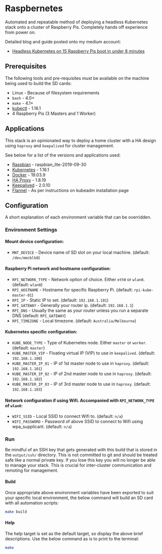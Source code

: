 # Raspbernetes

Automated and repeatable method of deploying a headless Kubernetes stack
onto a cluster of Raspberry Pis. Completely hands off experience from
power on.

Detailed blog and guide posted onto my medium account:
- [Headless Kubernetes on 15 Raspberry Pis boot in under 8 minutes](https://medium.com/@lucas.teligioridis/headless-kubernetes-on-15-raspberry-pis-boot-in-under-8-minutes-808402ea2348)

## Prerequisites

The following tools and pre-requisites must be available on the machine being
used to build the SD cards:

- Linux - Because of filesystem requirements
- `bash` - 4.0+
- `make` - 4.1+
- [kubectl](https://kubernetes.io/docs/tasks/tools/install-kubectl/) - 1.16.1
- 4 Raspberry Pis (3 Masters and 1 Worker)

## Applications

This stack is an opinionated way to deploy a home cluster with a HA design
using `haproxy` and `keepalived` for cluster management.

See below for a list of the versions and applications used:

- [Raspbian](https://downloads.raspberrypi.org/raspbian_lite/images/) - raspbian_lite-2019-09-30
- [Kubernetes](https://kubernetes.io/) - 1.16.1
- [Docker](https://www.docker.com/) - 19.03.9
- [HA Proxy](http://www.haproxy.org/) - 1.8.19
- [Keepalived](https://www.keepalived.org/) - 2.0.10
- [Flannel](https://raw.githubusercontent.com/coreos/flannel/2140ac876ef134e0ed5af15c65e414cf26827915/Documentation/kube-flannel.yml) - As per instructions on kubeadm installation page

## Configuration

A short explanation of each environment variable that can be overridden.

### Environment Settings

#### Mount device configuration:

- `MNT_DEVICE` - Device name of SD slot on your local machine. (default: `/dev/mmcblk0`)

#### Raspberry Pi network and hostname configuration:

- `RPI_NETWORK_TYPE` - Network option of choice. Either `eth0` or `wlan0`. (default: `wlan0`)
- `RPI_HOSTNAME` - Hostname for specific Raspberry Pi. (default: `rpi-kube-master-01`)
- `RPI_IP` - Static IP to set. (default: `192.168.1.101`)
- `RPI_GATEWAY` - Generally your router ip. (default: `192.168.1.1`)
- `RPI_DNS` - Usually the same as your router unless you run a separate DNS (default: `RPI_GATEWAY`)
- `RPI_TIMEZONE` - Local timezone. (default: `Australia/Melbourne`)

#### Kubernetes specific configuration:

- `KUBE_NODE_TYPE` - Type of Kubernetes node. Either `master` or `worker`. (default: `master`)
- `KUBE_MASTER_VIP` - Floating virtual IP (VIP) to use in `keepalived`. (default: `192.168.1.100`)
- `KUBE_MASTER_IP_01` - IP of 1st master node to use in `haproxy`. (default: `192.168.1.101`)
- `KUBE_MASTER_IP_02` - IP of 2nd master node to use in `haproxy`. (default: `192.168.1.102`)
- `KUBE_MASTER_IP_03` - IP of 3rd master node to use in `haproxy`. (default: `192.168.1.103`)

#### Network configuration if using Wifi. Accompanied with `RPI_NETWORK_TYPE` of `wlan0`:

- `WIFI_SSID` - Local SSID to connect Wifi to. (default: `n/a`)
- `WIFI_PASSWORD` - Password of above SSID to connect to Wifi using wpa_supplicant. (default: `n/a`)

### Run

Be mindful of an SSH  key that gets generated with this build that is stored in
the `output/ssh/` directory. This is not committed to git and should be treated
safe like a normal private key. If you lose this key you will no longer be able
to manage your stack. This is crucial for inter-cluster communication and
remoting for management.

#### Build

Once appropriate above environment variables have been exported to suit your
specific local environment, the below command will build an SD card with
all automation scripts:

```bash
make build
```

#### Help

The help target is set as the default target, so display the above brief
descriptions. Use the below command as is to print to the terminal:

```bash
make
```
